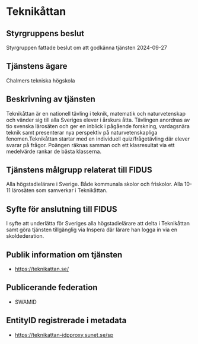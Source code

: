 # Teknikåttan

## Styrgruppens beslut

Styrgruppen fattade beslut om att godkänna tjänsten 2024-09-27

## Tjänstens ägare

Chalmers tekniska högskola

## Beskrivning av tjänsten

Teknikåttan är en nationell tävling i teknik, matematik och naturvetenskap och vänder sig till alla Sveriges elever i årskurs åtta. Tävlingen anordnas av tio svenska lärosäten och ger en inblick i pågående forskning, vardagsnära teknik samt presenterar nya perspektiv på naturvetenskapliga fenomen.Teknikåttan startar med en individuell quiz/frågetävling där elever svarar på frågor. Poängen räknas samman och ett klasresultat via ett medelvärde rankar de bästa klasserna.

## Tjänstens målgrupp relaterat till FIDUS

Alla högstadielärare i Sverige. Både kommunala skolor och friskolor. Alla 10-11 lärosäten som samverkar i Teknikåttan.

## Syfte för anslutning till FIDUS

I syfte att underlätta för Sveriges alla högstadielärare att delta i Teknikåttan samt göra tjänsten tillgänglig via Inspera där lärare han logga in via en skoldederation.

## Publik information om tjänsten

-   https://teknikattan.se/

## Publicerande federation

-   SWAMID

## EntityID registrerade i metadata

-   https://teknikattan-idpproxy.sunet.se/sp
